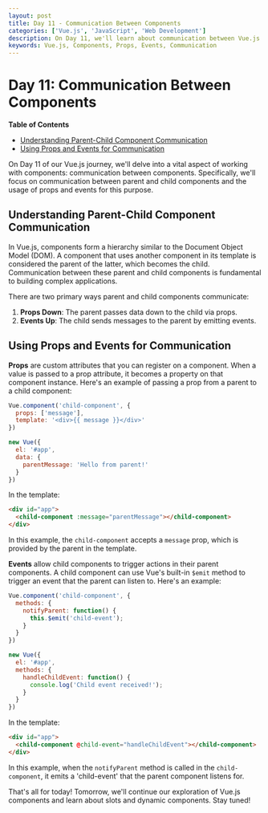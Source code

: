 ```yaml
---
layout: post
title: Day 11 - Communication Between Components
categories: ['Vue.js', 'JavaScript', 'Web Development']
description: On Day 11, we'll learn about communication between Vue.js components, focusing on parent-child component communication and the usage of props and events.
keywords: Vue.js, Components, Props, Events, Communication
---
```

# Day 11: Communication Between Components

**Table of Contents**
- [Understanding Parent-Child Component Communication](#understanding-parent-child-component-communication)
- [Using Props and Events for Communication](#using-props-and-events-for-communication)

On Day 11 of our Vue.js journey, we'll delve into a vital aspect of working with components: communication between components. Specifically, we'll focus on communication between parent and child components and the usage of props and events for this purpose.

## Understanding Parent-Child Component Communication

In Vue.js, components form a hierarchy similar to the Document Object Model (DOM). A component that uses another component in its template is considered the parent of the latter, which becomes the child. Communication between these parent and child components is fundamental to building complex applications.

There are two primary ways parent and child components communicate:

1. **Props Down**: The parent passes data down to the child via props.
2. **Events Up**: The child sends messages to the parent by emitting events.

## Using Props and Events for Communication

**Props** are custom attributes that you can register on a component. When a value is passed to a prop attribute, it becomes a property on that component instance. Here's an example of passing a prop from a parent to a child component:

```javascript
Vue.component('child-component', {
  props: ['message'],
  template: '<div>{{ message }}</div>'
})

new Vue({
  el: '#app',
  data: {
    parentMessage: 'Hello from parent!'
  }
})
```

In the template:

```html
<div id="app">
  <child-component :message="parentMessage"></child-component>
</div>
```

In this example, the `child-component` accepts a `message` prop, which is provided by the parent in the template.

**Events** allow child components to trigger actions in their parent components. A child component can use Vue's built-in `$emit` method to trigger an event that the parent can listen to. Here's an example:

```javascript
Vue.component('child-component', {
  methods: {
    notifyParent: function() {
      this.$emit('child-event');
    }
  }
})

new Vue({
  el: '#app',
  methods: {
    handleChildEvent: function() {
      console.log('Child event received!');
    }
  }
})
```

In the template:

```html
<div id="app">
  <child-component @child-event="handleChildEvent"></child-component>
</div>
```

In this example, when the `notifyParent` method is called in the `child-component`, it emits a 'child-event' that the parent component listens for.

That's all for today! Tomorrow, we'll continue our exploration of Vue.js components and learn about slots and dynamic components. Stay tuned!

